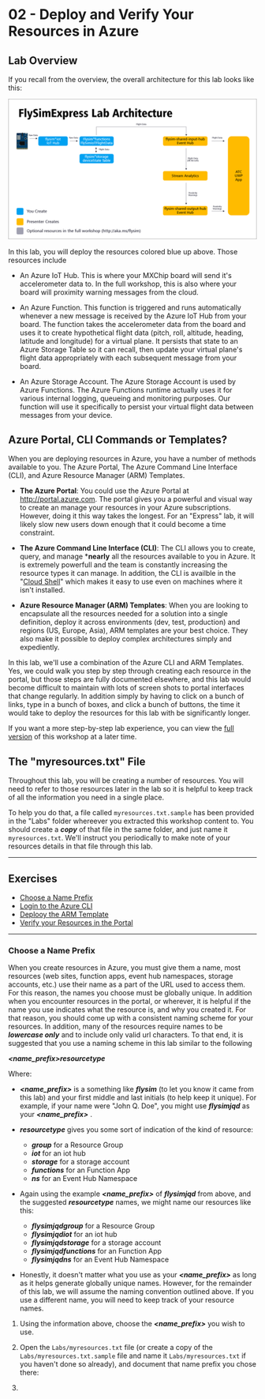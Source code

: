 # 02 - Deploy and Verify Your Resources in Azure

## Lab Overview

If you recall from the overview, the overall architecture for this lab looks like this:

![FlySimExpress Architecture](images/architecture-express.png)

In this lab, you will deploy the resources colored blue up above. Those resources include

  - An Azure IoT Hub.  This is where your MXChip board will send it's accelerometer data to.  In the full workshop, this is also where your board will proximity warning messages from the cloud.

  - An Azure Function.  This function is triggered and runs automatically whenever a new message is received by the Azure IoT Hub from your board.  The function takes the accelerometer data from the board and uses it to create hypothetical flight data (pitch, roll, altitude, heading, latitude and longitude) for a virtual plane.  It persists that state to an Azure Storage Table so it can recall, then update your virtual plane's flight data appropriately with each subsequent message from your board.

  - An Azure Storage Account.  The Azure Storage Account is used by Azure Functions.  The Azure Functions runtime actually uses it for various internal logging, queueing and monitoring purposes.  Our function will use it specifically to persist your virtual flight data between messages from your device.

## Azure Portal, CLI Commands or Templates?  

When you are deploying resources in Azure, you have a number of methods available to you.  The Azure Portal, The Azure Command Line Interface (CLI), and Azure Resource Manager (ARM) Templates. 

- **The Azure Portal**: You could use the Azure Portal at <a href="https://portal.azure.com" target="_blank">http://portal.azure.com</a>.  The portal gives you a powerful and visual way to create an manage your resources in your Azure subscriptions.  However, doing it this way takes the longest.  For an "Express" lab, it will likely slow new users down enough that it could become a time constraint.

- **The Azure Command Line Interface (CLI)**: The CLI allows you to create, query, and manage ***nearly** all the resources available to you in Azure.  It is extremely powerfull and the team is constantly increasing the resource types it can manage.  In addition, the CLI is availble in the "<a href="https://docs.microsoft.com/en-us/azure/cloud-shell/overview" target="_blank">Cloud Shell</a>" which makes it easy to use even on machines where it isn't installed.

- **Azure Resource Manager (ARM) Templates**: When you are looking to encapsulate all the resources needed for a solution into a single definition, deploy it across environments (dev, test, production) and regions (US, Europe, Asia), ARM templates are your best choice.  They also make it possible to deploy complex architectures simply and expediently. 

In this lab, we'll use a combination of the Azure CLI and ARM Templates.  Yes, we could walk you step by step through creating each resource in the portal, but those steps are fully documented elsewhere, and this lab would become difficult to maintain with lots of screen shots to portal interfaces that change regularly. In addition simply by having to click on a bunch of links, type in a bunch of boxes, and click a bunch of buttons, the time it would take to deploy the resources for this lab with be significantly longer.

If you want a more step-by-step lab experience, you can view the <a href="http://aka.ms/flysim" target="_blank">full version</a> of this workshop at a later time.

## The "myresources.txt" File

Throughout this lab, you will be creating a number of resources. You will need to refer to those resources later in the lab so it is helpful to keep track of all the information you need in a single place. 

To help you do that, a file called `myresources.txt.sample` has been provided in the "Labs" folder whereever you extracted this workshop content to.  You should create a ***copy*** of that file in the same folder, and just name it `myresources.txt`. We'll instruct you periodically to make note of your resources details in that file through this lab.

___
<a name="Exercises"></a>

## Exercises


- [Choose a Name Prefix](#Exercise1)
- [Login to the Azure CLI](#Exercise2)
- [Deplooy the ARM Template](#Exercise3)
- [Verify your Resources in the Portal](#Exercise4)

___
<a name="Exercise1"></a>

### Choose a Name Prefix

When you create resources in Azure, you must give them a name, most resources (web sites, function apps, event hub namespaces, storage accounts, etc.) use their name as a part of the URL used to access them.  For this reason, the names you choose must be globally unique. In addition when you encounter resources in the portal, or wherever, it is helpful if the name you use indicates what the resource is, and why you created it.  For that reason, you should come up with a consistent naming scheme for your resources.  In addition, many of the resources require names to be ***lowercase only*** and to include only valid url characters.  To that end, it is suggested that you use a naming scheme in this lab similar to the following

***&lt;name_prefix&gt;resourcetype***

Where:

- ***&lt;name_prefix&gt;*** is a something like ***flysim*** (to let you know it came from this lab) and your first middle and last initials (to help keep it unique).  For example, if your name were "John Q. Doe", you might use ***flysimjqd*** as your ***&lt;name_prefix&gt;*** .

- ***resourcetype*** gives you some sort of indication of the kind of resource:

  - ***group*** for a Resource Group
  - ***iot*** for an iot hub
  - ***storage*** for a storage account
  - ***functions*** for an Function App
  - ***ns*** for an Event Hub Namespace

- Again using the example ***&lt;name_prefix&gt;*** of ***flysimjqd*** from above, and the suggested ***resourcetype*** names, we might name our resources like this:
 
  - ***flysimjqdgroup*** for a Resource Group
  - ***flysimjqdiot*** for an iot hub
  - ***flysimjqdstorage*** for a storage account
  - ***flysimjqdfunctions*** for an Function App
  - ***flysimjqdns*** for an Event Hub Namespace

- Honestly, it doesn't matter what you use as your ***&lt;name_prefix&gt;*** as long as it helps generate globally unique names.  However, for the remainder of this lab, we will assume the naming convention outlined above.  If you use a different name, you will need to keep track of your resource names.

1. Using the information above, choose the ***&lt;name_prefix&gt;*** you wish to use.

1. Open the `Labs/myresources.txt` file (or create a copy of the `Labs/myresources.txt.sample` file and name it `Labs/myresources.txt` if you haven't done so already), and document that name prefix you chose there:

1. 
